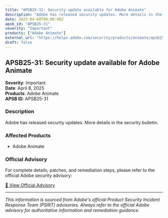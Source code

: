 ```yaml
---
title: "APSB25-31: Security update available for Adobe Animate"
description: "Adobe has released security updates. More details in the security bulletin."
date: 2025-04-08T00:00:00Z
apsb_id: "APSB25-31"
severity: "Important"
products: ["Adobe Animate"]
external_url: "https://helpx.adobe.com/security/products/animate/apsb25-31.html"
draft: false
---
```


## APSB25-31: Security update available for Adobe Animate

**Severity**: Important  
**Date**: April 8, 2025  
**Products**: Adobe Animate  
**APSB ID**: APSB25-31

### Description

Adobe has released security updates. More details in the security bulletin.

### Affected Products

- Adobe Animate


### Official Advisory

For complete details, patches, and remediation steps, please refer to the official Adobe security advisory:

[🔗 View Official Advisory](https://helpx.adobe.com/security/products/animate/apsb25-31.html)

---

*This information is sourced from Adobe's official Product Security Incident Response Team (PSIRT) advisories. Always refer to the official Adobe advisory for authoritative information and remediation guidance.*
